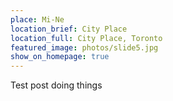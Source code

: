 ```yaml
---
place: Mi-Ne
location_brief: City Place
location_full: City Place, Toronto
featured_image: photos/slide5.jpg
show_on_homepage: true
---
```


Test post doing things
